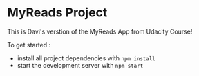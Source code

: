 # MyReads Project

This is Davi's verstion of the MyReads App from Udacity Course!


To get started :

* install all project dependencies with `npm install`
* start the development server with `npm start`
